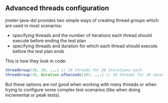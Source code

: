 ## Advanced threads configuration

jmeter-java-dsl provides two simple ways of creating thread groups which are used in most scenarios:

* specifying threads and the number of iterations each thread should execute before ending the test plan
* specifying threads and duration for which each thread should execute before the test plan ends

This is how they look in code:

```java
threadGroup(10, 20, ...) // 10 threads for 20 iterations each
threadGroup(10, Duration.ofSeconds(20), ...) // 10 threads for 20 seconds each
```

But these options are not good when working with many threads or when trying to configure some complex test scenarios (like when doing incremental or peak tests).

<!-- @include: ramps-and-holds.md -->
<!-- @include: rps-thread-group.md -->
<!-- @include: setup-and-teardown.md -->
<!-- @include: order.md -->

